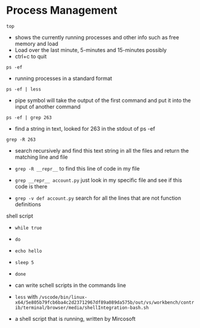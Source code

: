 # Process Management

`top` 
- shows the currently running processes and other info such as free memory and load
- Load over the last minute, 5-minutes and 15-minutes possibly
- ctrl+c to quit

`ps -ef` 
- running processes in a standard format

`ps -ef | less`
- pipe symbol will take the output of the first command and put it into the input of another command

`ps -ef | grep 263`
- find a string in text, looked for 263 in the stdout of ps -ef

`grep -R 263`
- search recursively and find this text string in all the files and return the matching line and file
- `grep -R __repr__` to find this line of code in my file
- `grep __repr__ account.py` just look in my specific file and see if this code is there

- `grep -v def account.py` search for all the lines that are not function definitions

shell script
- `while true`
- `do`
- `echo hello`
- `sleep 5`
- `done`

- can write schell scripts in the commands line
- `less` with `/vscode/bin/linux-x64/5e805b79fcb6ba4c2d23712967df89a089da575b/out/vs/workbench/contrib/terminal/browser/media/shellIntegration-bash.sh`
- a shell script that is running, written by Mircosoft
